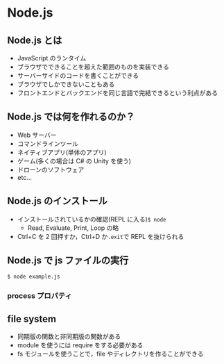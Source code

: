 # Node.js

## Node.js とは

- JavaScript のランタイム
- ブラウザでできることを超えた範囲のものを実装できる
- サーバーサイドのコードを書くことができる
- ブラウザでしかできないこともある
- フロントエンドとバックエンドを同じ言語で完結できるという利点がある

## Node.js では何を作れるのか？

- Web サーバー
- コマンドラインツール
- ネイティブアプリ(単体のアプリ)
- ゲーム(多くの場合は C# の Unity を使う)
- ドローンのソフトウェア
- etc...

## Node.js のインストール

- インストールされているかの確認(REPL に入る)`$ node`
  - Read, Evaluate, Print, Loop の略
- Ctrl+C を 2 回押すか，Ctrl+D か`.exit`で REPL を抜けられる

## Node.js で js ファイルの実行

```sh
$ node example.js
```

### process プロパティ

## file system

- 同期版の関数と非同期版の関数がある
- module を使うには require をする必要がある
- fs モジュールを使うことで，file やディレクトリを作ることができる
